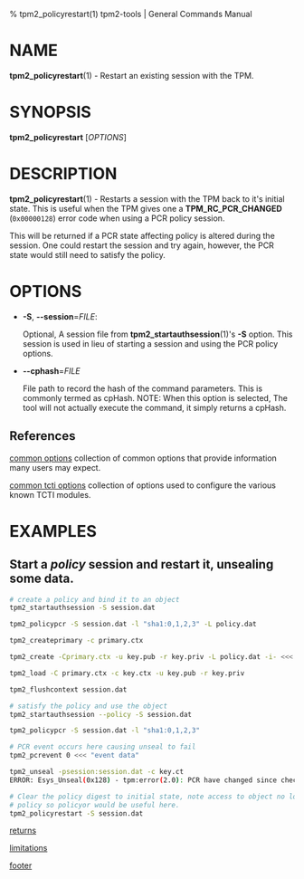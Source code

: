 % tpm2_policyrestart(1) tpm2-tools | General Commands Manual

# NAME

**tpm2_policyrestart**(1) - Restart an existing session with the TPM.

# SYNOPSIS

**tpm2_policyrestart** [*OPTIONS*]

# DESCRIPTION

**tpm2_policyrestart**(1) - Restarts a session with the TPM back to it's
initial state. This is useful when the TPM gives one a **TPM_RC_PCR_CHANGED**
(`0x00000128`) error code when using a PCR policy session.

This will be returned if a PCR state affecting policy is altered during the
session. One could restart the session and try again, however, the PCR state
would still need to satisfy the policy.

# OPTIONS

  * **-S**, **\--session**=_FILE_:

    Optional, A session file from **tpm2_startauthsession**(1)'s **-S** option.
    This session is used in lieu of starting a session and using the PCR policy
    options.

  * **\--cphash**=_FILE_

    File path to record the hash of the command parameters. This is commonly
    termed as cpHash. NOTE: When this option is selected, The tool will not
    actually execute the command, it simply returns a cpHash.

## References

[common options](common/options.md) collection of common options that provide
information many users may expect.

[common tcti options](common/tcti.md) collection of options used to configure
the various known TCTI modules.

# EXAMPLES

## Start a *policy* session and restart it, unsealing some data.

```bash
# create a policy and bind it to an object
tpm2_startauthsession -S session.dat

tpm2_policypcr -S session.dat -l "sha1:0,1,2,3" -L policy.dat

tpm2_createprimary -c primary.ctx

tpm2_create -Cprimary.ctx -u key.pub -r key.priv -L policy.dat -i- <<< "secret"

tpm2_load -C primary.ctx -c key.ctx -u key.pub -r key.priv

tpm2_flushcontext session.dat

# satisfy the policy and use the object
tpm2_startauthsession --policy -S session.dat

tpm2_policypcr -S session.dat -l "sha1:0,1,2,3"

# PCR event occurs here causing unseal to fail
tpm2_pcrevent 0 <<< "event data"

tpm2_unseal -psession:session.dat -c key.ct
ERROR: Esys_Unseal(0x128) - tpm:error(2.0): PCR have changed since checked

# Clear the policy digest to initial state, note access to object no longer allowed by
# policy so policyor would be useful here.
tpm2_policyrestart -S session.dat
```

[returns](common/returns.md)

[limitations](common/policy-limitations.md)

[footer](common/footer.md)
